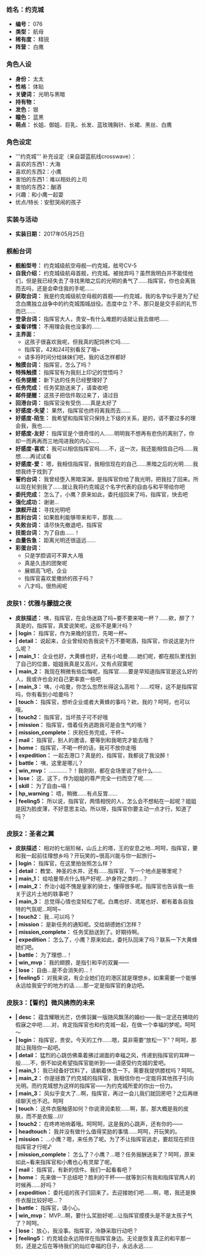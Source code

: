 ### 姓名：约克城
* **编号：** 076
* **类型：** 航母
* **稀有度：** 精锐
* **阵营：** 白鹰


### 角色人设
* **身份：** 太太
* **性格：** 体贴
* **关键词：** 光明与黑暗
* **持有物：** 
* **发色：** 银
* **瞳色：** 蓝黑
* **萌点：** 长姐、御姐、巨乳、长发、蓝玫瑰胸针、长裙、黑丝、白鹰


### 角色设定
* '''约克城''' 补充设定（来自碧蓝航线crosswave）：
* 喜欢的东西1：大海
* 喜欢的东西2：小鹰
* 害怕的东西1：难以相处的上司
* 害怕的东西2：酗酒
* 兴趣：和小鹰一起耍
* 优点/特长：安慰哭闹的孩子


### 实装与活动
* **实装日期：** 2017年05月25日


### 舰船台词
* **舰船型号：** 约克城级航空母舰—约克城，舷号CV-5
* **自我介绍：** 约克城级航母首舰，约克城。被抛弃吗？虽然我明白并不能怪他们，但是我已经失去了寻找黑暗之后的光明的勇气了……指挥官，你也会离我而去吗，还是会牵住我的手呢……
* **获取台词：** 我是约克城级航空母舰的首舰——约克城，我的名字似乎是为了纪念白鹰独立战争中的约克城围城战役。态度中立？不、那只是是交手前的礼节而已……
* **登录台词：** 指挥官大人，贵安~有什么难题的话就让我去做吧……
* **查看详情：** 不用理会我也没事的……
* **主界面：**
  * 这孩子很喜欢我呢，但我真的配饲养它吗……
  * 指挥官，42和24可别看反了哦~
  * 请多将时间分给妹妹们吧，我的话怎样都好
* **触摸台词：** 指挥官，怎么了吗？
* **特殊触摸：** 指挥官有为我刻上印记的觉悟吗？
* **任务提醒：** 新下达的任务已经整理好了
* **任务完成：** 任务奖励送来了，请查收吧
* **邮件提醒：** 这孩子把信件取过来了，请过目
* **回港台词：** 指挥官没有受伤……真是太好了
* **好感度-失望：** 果然，指挥官也终将离我而去……
* **好感度-陌生：** 我希望和指挥官只保持上下级的关系，是的，请不要过多的理会我，我也……
* **好感度-友好：** 指挥官是个很奇怪的人……明明我不想再有悲伤的离别了，你却一而再再而三地闯进我的内心……
* **好感度-喜欢：** 我可以相信指挥官吗……不，这一次，我还能相信自己吗……我想……再试试看
* **好感度-爱：** 嗯，我相信指挥官，我相信现在的自己……黑暗之后的光明……我想我终于找到了
* **誓约台词：** 我曾经堕入黑暗深渊，是指挥官你给了我光明，把我拉了回来。所以现在轮到我了……就让我将约克城这个名字代表的自由与和平带给你吧
* **委托完成：** 怎么了，小鹰？原来如此，委托组回来了吗，指挥官，快去吧
* **强化成功：** 谢谢…
* **旗舰开战：** 寻找光明吧
* **胜利台词：** 如果胜利能够带来和平，那我……
* **失败台词：** 请尽快先撤退吧，指挥官
* **技能台词：** 为了自由……！
* **血量告急：** 距离光明还很遥远……
* **彩蛋台词：**
  * 只是学腔调可不算大人哦
  * 真是久违的团聚呢
  * 展翅高飞吧，企业
  * 指挥官喜欢爱撒娇的孩子吗？
  * 八才吗，很热闹呢


### 皮肤1：优雅与朦胧之夜
* **皮肤描述：** 咦，指挥官，在会场迷路了吗~要不要来喝一杯？……欸，醉了？真是的，指挥官，真爱说笑呢，这些不是果汁吗？
* **| login：** 指挥官，作为来晚的惩罚，先喝一杯~
* **| detail：** 说起来，企业曾经劝告我说千万不要喝酒，指挥官，你说这是为什么呢？
* **| main_1：** 企业也好，大黄蜂也好，还有小哈曼……她们呢，都在舰队里找到了自己的位置，姐姐我真是又高兴，又有点寂寞呢
* **| main_2：** 我现在稍微有些后悔呢，指挥官……要是早知道指挥官是这么好的人，我或许也会对自己更率直一些吧
* **| main_3：** 咦，小哈曼，你怎么忽然长得这么高啦？……哎呀，这不是指挥官吗，你有看到小哈曼吗？
* **| touch：** 指挥官，想听企业或者大黄蜂的事吗？欸，我的？呵呵，也可以哦。
* **| touch2：** 指挥官，当坏孩子可不好哦
* **| mission：** 指挥官，借着任务逃跑我可是会生气的哦？
* **| mission_complete：** 庆祝任务完成，干杯~
* **| mail：** 指挥官，别人的邀请，要等到和我喝完才能去哦？
* **| home：** 指挥官，不喝一杯的话，我可不放你走哦
* **| expedition：** 一起去港口？真是的，指挥官，我都说了我没醉！
* **| battle：** 咦，这里是哪儿？
* **| win_mvp：** …………？！我刚刚，都在会场里说了些什么……
* **| lose：** 这、这下，作为姐姐的尊严完全一扫而空了呢……
* **| skill：** 为了自由~嗝！
* **| hp_warning：** 唔，稍微……有点反胃……
* **| feeling5：** 所以说，指挥官，两情相悦的人，怎么会不想粘在一起呢？姐姐是因为脸皮薄，不好意思主动。所以呀，指挥官你要主动一点才行，知道了吗？


### 皮肤2：圣者之翼
* **皮肤描述：** 相对的七层阶梯，山丘上的塔，王的安息之地…呵呵，指挥官，要和我一起前往理想乡吗？开玩笑的~很高兴能与你一起旅行~
* **| login：** 指挥官，在这里拍张照怎么样？
* **| detail：** 教堂、神圣的水井、还有……指挥官，下一个地点是哪里呢？
* **| main_1：** 给哈曼带点什么特产好呢…护身符之类的…？
* **| main_2：** 乔治小姐不愧是皇家的骑士，懂得很多呢。指挥官也告诉我一些关于这片土地的轶事吧？
* **| main_3：** 总觉得心情也变轻松了呢。白鹰也好、鸢尾也好、都有着各自独特的气氛呢…呵呵~
* **| touch2：** 我…可以吗？
* **| mission：** 是新任务的通知呢。交给胡德她们怎样？
* **| mission_complete：** 任务奖励送到了。好期待啊。
* **| expedition：** 怎么了，小鹰？原来如此，委托队回来了吗？联系一下大黄蜂她们吧。
* **| battle：** 为了理想…！
* **| win_mvp：** 我的翅膀，是指引和平的双翼——
* **| lose：** 自由…是不会消失的…！
* **| feeling5：** 对我来说，有企业她们在的港区就是理想乡。如果需要一个能够永远给我安宁的地方的话……那一定是指挥官的身边吧。


### 皮肤3：【誓约】微风拂煦的未来
* **| desc：** 蕴含耀眼光芒，仿佛羽翼一版随风飘荡的婚纱——我一定还在拂晓的假寐之中吧……对，肯定指挥官也和约克城一起，在做一个幸福的梦呢。呵呵～
* **| login：** 指挥官，贵安。今天的工作......嗯，莫非需要“放松一下”？呵呵，那就让我陪你一起吧。
* **| detail：** 猛烈的心跳仿佛乘着拂过湖面的幸福之风，传递到指挥官的耳畔一般……不，倒不如说希望指挥官能听到——请感受约克城的爱吧。
* **| main_1：** 我已经备好饮料了，请躺着休息一下。需要我提供膝枕吗？呵呵。
* **| main_2：** 你是拯救了约克城的指挥官，我相信你也一定能将其他孩子引向光明。而约克城想为这样的指挥官——为约克城所爱的你出一份力。
* **| main_3：** 风似乎变大了…啊，指挥官，再过一会儿我们就回房吧？之后再继续聊天也不迟。呵呵
* **| touch：** 这件衣服触感如何？你说滑润柔软……啊，那，那大概是我的皮肤，而不是衣服…///
* **| touch2：** 在咚咚地响着哦。呵呵呵，这是我的心跳声，还有你的——
* **| headtouch：** 我并没有做什么值得奖励的事情……呵呵，开玩笑的。
* **| mission：** …小鹰？嗯，来任务了呢。为了不让指挥官逃走，要趁现在抓住指挥官才行呢♪
* **| mission_complete：** 怎么了？小鹰？…嗯？任务报酬送来了？呵呵，原来如此~看来指挥官和小鹰也心有灵犀了呢。
* **| mail：** 指挥官，有新的信件。我们一起看看吧？
* **| home：** 先来做一下总结吧？胜利的干杯——就等到只有我和指挥官两人的时候再……好吗？
* **| expedition：** 委托组的孩子们回来了。去迎接她们吧……啊，嗯，我还是换件衣服比较好吧…？
* **| battle：** 指挥官，请小心。
* **| win_mvp：** MVP…啊，要什么奖励好呢…让指挥官摸摸头是不是太孩子气了？呵呵。
* **| lose：** 放心，我没事。指挥官，冷静采取行动吧？
* **| feeling5：** 约克城会永远陪伴在指挥官身边。无论是恢复真正的和平那一刻，还是之后在等待我们的灿烂幸福的日子，永远永远……
